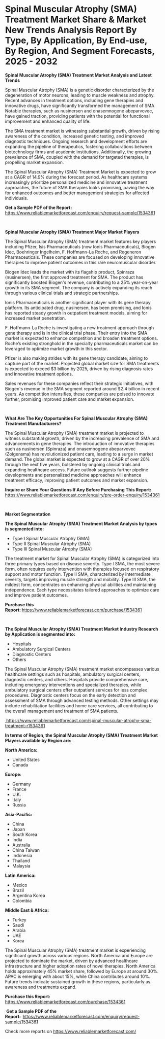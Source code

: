 <p><h1>Spinal Muscular Atrophy (SMA) Treatment Market Share & Market New Trends Analysis Report By Type, By Application, By End-use, By Region, And Segment Forecasts, 2025 - 2032</h1></p><p><strong>Spinal Muscular Atrophy (SMA) Treatment Market Analysis and Latest Trends</strong></p>
<p><p>Spinal Muscular Atrophy (SMA) is a genetic disorder characterized by the degeneration of motor neurons, leading to muscle weakness and atrophy. Recent advances in treatment options, including gene therapies and innovative drugs, have significantly transformed the management of SMA. Notable therapies, such as nusinersen and onasemnogene abeparvovec, have gained traction, providing patients with the potential for functional improvement and enhanced quality of life.</p><p>The SMA treatment market is witnessing substantial growth, driven by rising awareness of the condition, increased genetic testing, and improved diagnostic techniques. Ongoing research and development efforts are expanding the pipeline of therapeutics, fostering collaborations between biotechnology firms and academic institutions. Additionally, the growing prevalence of SMA, coupled with the demand for targeted therapies, is propelling market expansion.</p><p>The Spinal Muscular Atrophy (SMA) Treatment Market is expected to grow at a CAGR of 14.9% during the forecast period. As healthcare systems increasingly prioritize personalized medicine and innovative treatment approaches, the future of SMA therapies looks promising, paving the way for enhanced outcomes and better management strategies for affected individuals.</p></p>
<p><strong>Get a Sample PDF of the Report:&nbsp;</strong> <a href="https://www.reliablemarketforecast.com/enquiry/request-sample/1534361?utm_campaign=1130&utm_medium=2&utm_source=Github&utm_content=ia&utm_term=03032025&utm_id=spinal-muscular-atrophy-sma-treatment">https://www.reliablemarketforecast.com/enquiry/request-sample/1534361</a></p>
<p>&nbsp;</p>
<p><strong>Spinal Muscular Atrophy (SMA) Treatment Major Market Players</strong></p>
<p><p>The Spinal Muscular Atrophy (SMA) treatment market features key players including Pfizer, Isis Pharmaceuticals (now Ionis Pharmaceuticals), Biogen Idec, Boehringer Ingelheim, F. Hoffmann-La Roche, and Regeneron Pharmaceuticals. These companies are focused on developing innovative therapies to improve patient outcomes in this rare neuromuscular disorder.</p><p>Biogen Idec leads the market with its flagship product, Spinraza (nusinersen), the first approved treatment for SMA. The product has significantly boosted Biogen's revenue, contributing to a 25% year-on-year growth in its SMA segment. The company is actively expanding its reach through various clinical trials and strategic partnerships.</p><p>Ionis Pharmaceuticals is another significant player with its gene therapy platform. Its anticipated drug, nusinersen, has been promising, and Ionis has reported steady growth in outpatient treatment models, aiming for increased market penetration.</p><p>F. Hoffmann-La Roche is investigating a new treatment approach through gene therapy and is in the clinical trial phase. Their entry into the SMA market is expected to enhance competition and broaden treatment options. Roche’s existing stronghold in the specialty pharmaceuticals market can be leveraged to optimize market growth in this sector.</p><p>Pfizer is also making strides with its gene therapy candidate, aiming to capture part of the market. Projected global market size for SMA treatments is expected to exceed $3 billion by 2025, driven by rising diagnosis rates and innovative treatment options.</p><p>Sales revenues for these companies reflect their strategic initiatives, with Biogen's revenue in the SMA segment reported around $2.4 billion in recent years. As competition intensifies, these companies are poised to innovate further, promising improved patient care and market expansion.</p></p>
<p>&nbsp;</p>
<p><strong>What Are The Key Opportunities For Spinal Muscular Atrophy (SMA) Treatment Manufacturers?</strong></p>
<p><p>The Spinal Muscular Atrophy (SMA) treatment market is projected to witness substantial growth, driven by the increasing prevalence of SMA and advancements in gene therapies. The introduction of innovative therapies such as nusinersen (Spinraza) and onasemnogene abeparvovec (Zolgensma) has revolutionized patient care, leading to a surge in market demand. The global market is expected to grow at a CAGR of over 20% through the next five years, bolstered by ongoing clinical trials and expanding healthcare access. Future outlook suggests further pipeline developments and personalized medicine approaches will enhance treatment efficacy, improving patient outcomes and market expansion.</p></p>
<p><strong>Inquire or Share Your Questions If Any Before Purchasing This Report:</strong> <a href="https://www.reliablemarketforecast.com/enquiry/pre-order-enquiry/1534361?utm_campaign=1130&utm_medium=2&utm_source=Github&utm_content=ia&utm_term=03032025&utm_id=spinal-muscular-atrophy-sma-treatment">https://www.reliablemarketforecast.com/enquiry/pre-order-enquiry/1534361</a></p>
<p>&nbsp;</p>
<p><strong>Market Segmentation</strong></p>
<p><strong>The Spinal Muscular Atrophy (SMA) Treatment Market Analysis by types is segmented into:</strong></p>
<p><ul><li>Type I Spinal Muscular Atrophy (SMA)</li><li>Type II Spinal Muscular Atrophy (SMA)</li><li>Type III Spinal Muscular Atrophy (SMA)</li></ul></p>
<p><p>The treatment market for Spinal Muscular Atrophy (SMA) is categorized into three primary types based on disease severity. Type I SMA, the most severe form, often requires early intervention with therapies focused on respiratory support and motor function. Type II SMA, characterized by intermediate severity, targets improving muscle strength and mobility. Type III SMA, the mildest form, concentrates on enhancing physical abilities and maintaining independence. Each type necessitates tailored approaches to optimize care and improve patient outcomes.</p></p>
<p><strong>Purchase this Report:&nbsp;</strong><a href="https://www.reliablemarketforecast.com/purchase/1534361?utm_campaign=1130&utm_medium=2&utm_source=Github&utm_content=ia&utm_term=03032025&utm_id=spinal-muscular-atrophy-sma-treatment">https://www.reliablemarketforecast.com/purchase/1534361</a></p>
<p>&nbsp;</p>
<p><strong>The Spinal Muscular Atrophy (SMA) Treatment Market Industry Research by Application is segmented into:</strong></p>
<p><ul><li>Hospitals</li><li>Ambulatory Surgical Centers</li><li>Diagnostic Centers</li><li>Others</li></ul></p>
<p><p>The Spinal Muscular Atrophy (SMA) treatment market encompasses various healthcare settings such as hospitals, ambulatory surgical centers, diagnostic centers, and others. Hospitals provide comprehensive care, including emergency interventions and specialized therapies, while ambulatory surgical centers offer outpatient services for less complex procedures. Diagnostic centers focus on the early detection and assessment of SMA through advanced testing methods. Other settings may include rehabilitation facilities and home care services, all contributing to the overall management and treatment of SMA patients.</p></p>
<p><a href="https://www.reliablemarketforecast.com/spinal-muscular-atrophy-sma-treatment-r1534361?utm_campaign=1130&utm_medium=2&utm_source=Github&utm_content=ia&utm_term=03032025&utm_id=spinal-muscular-atrophy-sma-treatment">&nbsp;https://www.reliablemarketforecast.com/spinal-muscular-atrophy-sma-treatment-r1534361</a></p>
<p><strong>In terms of Region, the Spinal Muscular Atrophy (SMA) Treatment Market Players available by Region are:</strong></p>
<p>
    <p> <strong> North America: </strong>
        <ul>
            <li>United States</li>
            <li>Canada</li>
        </ul>
        </p> 
    <p> <strong> Europe: </strong>
        <ul>
            <li>Germany</li>
            <li>France</li>
            <li>U.K.</li>
            <li>Italy</li>
            <li>Russia</li>
        </ul>
        </p> 
    <p> <strong> Asia-Pacific: </strong>
        <ul>
            <li>China</li>
            <li>Japan</li>
            <li>South Korea</li>
            <li>India</li>
            <li>Australia</li>
            <li>China Taiwan</li>
            <li>Indonesia</li>
            <li>Thailand</li>
            <li>Malaysia</li>
        </ul>
        </p> 
    <p> <strong> Latin America: </strong>
        <ul>
            <li>Mexico</li>
            <li>Brazil</li>
            <li>Argentina Korea</li>
            <li>Colombia</li>
        </ul>
        </p> 
    <p> <strong> Middle East & Africa: </strong>
        <ul>
            <li>Turkey</li>
            <li>Saudi</li>
            <li>Arabia</li>
            <li>UAE</li>
            <li>Korea</li>
        </ul>
    </p>
    </p>
<p><p>The Spinal Muscular Atrophy (SMA) treatment market is experiencing significant growth across various regions. North America and Europe are projected to dominate the market, driven by advanced healthcare infrastructure and higher adoption rates of novel therapies. North America holds approximately 45% market share, followed by Europe at around 30%. APAC is emerging with about 15%, while China contributes around 10%. Future trends indicate sustained growth in these regions, particularly as awareness and treatments expand.</p></p>
<p><strong>Purchase this Report: </strong><a href="https://www.reliablemarketforecast.com/purchase/1534361?utm_campaign=1130&utm_medium=2&utm_source=Github&utm_content=ia&utm_term=03032025&utm_id=spinal-muscular-atrophy-sma-treatment">https://www.reliablemarketforecast.com/purchase/1534361</a></p>
<p>&nbsp;<strong>Get a Sample PDF of the Report:&nbsp;&nbsp;</strong><a href="https://www.reliablemarketforecast.com/enquiry/request-sample/1534361?utm_campaign=1130&utm_medium=2&utm_source=Github&utm_content=ia&utm_term=03032025&utm_id=spinal-muscular-atrophy-sma-treatment">https://www.reliablemarketforecast.com/enquiry/request-sample/1534361</a></p>
<p><strong></strong></p>
<p>Check more reports on <a href="https://www.reliablemarketforecast.com/?utm_campaign=1130&utm_medium=2&utm_source=Github&utm_content=ia&utm_term=03032025&utm_id=spinal-muscular-atrophy-sma-treatment">https://www.reliablemarketforecast.com/</a></p>